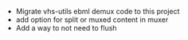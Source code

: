 * Migrate vhs-utils ebml demux code to this project
* add option for split or muxed content in muxer
* Add a way to not need to flush
